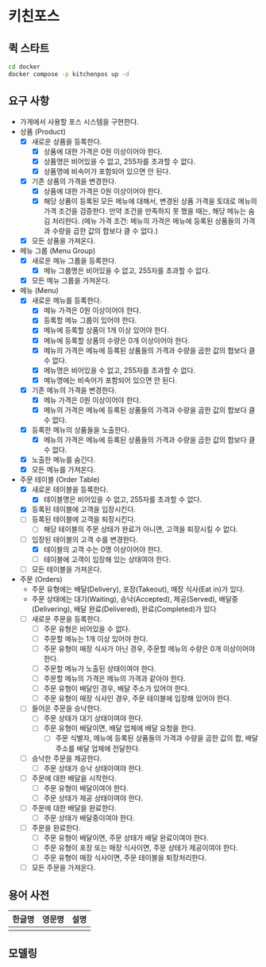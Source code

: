 # 키친포스

## 퀵 스타트

```sh
cd docker
docker compose -p kitchenpos up -d
```

## 요구 사항

- 가게에서 사용할 포스 시스템을 구현한다.
- 상품 (Product)
  - [X] 새로운 상품을 등록한다.
    - [X] 상품에 대한 가격은 0원 이상이어야 한다.
    - [X] 상품명은 비어있을 수 없고, 255자를 초과할 수 없다.
    - [X] 상품명에 비속어가 포함되어 있으면 안 된다.
  - [X] 기존 상품의 가격을 변경한다.
    - [X] 상품에 대한 가격은 0원 이상이어야 한다.
    - [X] 해당 상품이 등록된 모든 메뉴에 대해서, 변경된 상품 가격을 토대로 메뉴의 가격 조건을 검증한다. 만약 조건을 만족하지 못 했을 때는, 해당 메뉴는 숨김 처리한다.
      (메뉴 가격 조건: 메뉴의 가격은 메뉴에 등록된 상품들의 가격과 수량을 곱한 값의 합보다 클 수 없다.)
  - [X] 모든 상품을 가져온다.
- 메뉴 그룹 (Menu Group)
  - [X] 새로운 메뉴 그룹을 등록한다.
    - [X] 메뉴 그룹명은 비어있을 수 없고, 255자를 초과할 수 없다.
  - [X] 모든 메뉴 그룹을 가져온다.
- 메뉴 (Menu)
  - [X] 새로운 메뉴를 등록한다.
    - [X] 메뉴 가격은 0원 이상이어야 한다.
    - [X] 등록할 메뉴 그룹이 있어야 한다.
    - [X] 메뉴에 등록할 상품이 1개 이상 있어야 한다.
    - [X] 메뉴에 등록할 상품의 수량은 0개 이상이어야 한다.
    - [X] 메뉴의 가격은 메뉴에 등록된 상품들의 가격과 수량을 곱한 값의 합보다 클 수 없다.
    - [X] 메뉴명은 비어있을 수 없고, 255자를 초과할 수 없다.
    - [X] 메뉴명에는 비속어가 포함되어 있으면 안 된다.
  - [X] 기존 메뉴의 가격을 변경한다.
    - [X] 메뉴 가격은 0원 이상이어야 한다.
    - [X] 메뉴의 가격은 메뉴에 등록된 상품들의 가격과 수량을 곱한 값의 합보다 클 수 없다.
  - [X] 등록한 메뉴의 상품들을 노출한다.
    - [X] 메뉴의 가격은 메뉴에 등록된 상품들의 가격과 수량을 곱한 값의 합보다 클 수 없다.
  - [X] 노출한 메뉴를 숨긴다.
  - [X] 모든 메뉴를 가져온다.
- 주문 테이블 (Order Table)
  - [X] 새로운 테이블을 등록한다.
    - [X] 테이블명은 비어있을 수 없고, 255자를 초과할 수 없다.
  - [X] 등록된 테이블에 고객을 입장시킨다.
  - [ ] 등록된 테이블에 고객을 퇴장시킨다.
    - [ ] 해당 테이블의 주문 상태가 완료가 아니면, 고객을 퇴장시킬 수 없다.
  - [ ] 입장된 테이블의 고객 수를 변경한다.
    - [X] 테이블의 고객 수는 0명 이상이어야 한다.
    - [ ] 테이블에 고객이 입장해 있는 상태여야 한다.
  - [ ] 모든 테이블을 가져온다.
- 주문 (Orders)
  - 주문 유형에는 배달(Delivery), 포장(Takeout), 매장 식사(Eat in)가 있다.
  - 주문 상태에는 대기(Waiting), 승낙(Accepted), 제공(Served), 배달중(Delivering), 배달 완료(Delivered), 완료(Completed)가 있다
  - [ ] 새로운 주문을 등록한다.
    - [ ] 주문 유형은 비어있을 수 없다.
    - [ ] 주문할 메뉴는 1개 이상 있어야 한다.
    - [ ] 주문 유형이 매장 식사가 아닌 경우, 주문할 메뉴의 수량은 0개 이상이어야 한다.
    - [ ] 주문할 메뉴가 노출된 상태이여야 한다.
    - [ ] 주문할 메뉴의 가격은 메뉴의 가격과 같아야 한다.
    - [ ] 주문 유형이 배달인 경우, 배달 주소가 있어야 한다.
    - [ ] 주문 유형이 매장 식사인 경우, 주문 테이블에 입장해 있어야 한다.
  - [ ] 들어온 주문을 승낙한다.
    - [ ] 주문 상태가 대기 상태이여야 한다.
    - [ ] 주문 유형이 배달이면, 배달 업체에 배달 요청을 한다.
      - [ ] 주문 식별자, 메뉴에 등록된 상품들의 가격과 수량을 곱한 값의 합, 배달 주소를 배달 업체에 전달한다.
  - [ ] 승낙한 주문을 제공한다.
    - [ ] 주문 상태가 승낙 상태이여야 한다.
  - [ ] 주문에 대한 배달을 시작한다.
    - [ ] 주문 유형이 배달이여야 한다.
    - [ ] 주문 상태가 제공 상태이여야 한다.
  - [ ] 주문에 대한 배달을 완료한다.
    - [ ] 주문 상태가 배달중이여야 한다.
  - [ ] 주문을 완료한다.
    - [ ] 주문 유형이 배달이면, 주문 상태가 배달 완료이여야 한다.
    - [ ] 주문 유형이 포장 또는 매장 식사이면, 주문 상태가 제공이여야 한다.
    - [ ] 주문 유형이 매장 식사이면, 주문 테이블을 퇴장처리한다.
  - [ ] 모든 주문을 가져온다.

## 용어 사전

| 한글명 | 영문명 | 설명 |
| --- | --- | --- |
|  |  |  |

## 모델링
